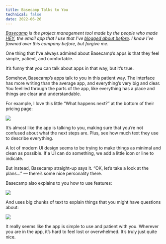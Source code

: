```yaml
---
title: Basecamp Talks to You
technical: false
date: 2022-06-26
---
```


_[Basecamp](https://basecamp.com) is the project management tool made by the people who made [HEY](https://hey.com), the email app that I use that I’ve [blogged about before](/posts/hey-names). I know I’ve fawned over this company before, but forgive me._

One thing that I’ve always admired about Basecamp’s apps is that they feel simple, patient, and comfortable. 

It’s funny that you can talk about apps in that way, but it’s true. 

Somehow, Basecamp’s apps talk to you in this patient way. The interface has more writing than the average app, and everything’s very big and clear. You feel led through the parts of the app, like everything has a place and things are clear and understandable. 

For example, I love this little “What happens next?” at the bottom of their pricing page: 

![](/github-issues/175459587-d59a6020-3724-4d71-b174-c9d1a41ed8c1.png)

It’s almost like the app is talking to you, making sure that you’re not confused about what the next steps are. Plus, see how much text they use to describe everything. 

A lot of modern UI design seems to be trying to make things as minimal and clean as possible. If a UI can do something, we add a little icon or line to indicate. 

But instead, Basecamp straight-up says it. “OK, let’s take a look at the plans...” — there’s some nice personality there. 

Basecamp also explains to you how to use features: 

![](/github-issues/175459336-c97f8984-5735-43e7-80b4-94c30abd3a9d.png)

And uses big chunks of text to explain things that you might have questions about: 

![](/github-issues/175459368-e1e955b6-b529-46b6-a530-7344646173a6.png)

It really seems like the app is simple to use and patient with you. Wherever you are in the app, it’s hard to feel lost or overwhelmed. It’s truly just quite nice. 
